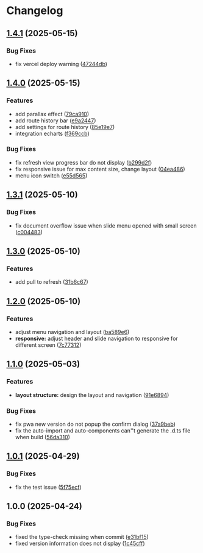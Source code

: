 # Changelog

## [1.4.1](https://github.com/zht013/zht-vue-demo/compare/v1.4.0...v1.4.1) (2025-05-15)


### Bug Fixes

* fix vercel deploy warning ([47244db](https://github.com/zht013/zht-vue-demo/commit/47244db721b630088c82334e88e96612ab122184))

## [1.4.0](https://github.com/zht013/zht-vue-demo/compare/v1.3.1...v1.4.0) (2025-05-15)


### Features

* add parallax effect ([79ca910](https://github.com/zht013/zht-vue-demo/commit/79ca91085c80820a15715d933deeb342716fcd5c))
* add route history bar ([e9a2447](https://github.com/zht013/zht-vue-demo/commit/e9a24476a23aae861027322b48197dae54673b88))
* add settings for route history ([85e19e7](https://github.com/zht013/zht-vue-demo/commit/85e19e7b9530c8df9698abf60fd4bd5fd2fb50f9))
* integration echarts ([f369ccb](https://github.com/zht013/zht-vue-demo/commit/f369ccb3efad70b2b5369a15c317054560630ca9))


### Bug Fixes

* fix refresh view progress bar do not display ([b299d2f](https://github.com/zht013/zht-vue-demo/commit/b299d2fc75e176d2bb1d80fbe225d75d0d0f09bf))
* fix responsive issue for max content size, change layout ([04ea486](https://github.com/zht013/zht-vue-demo/commit/04ea4864730e778975d89d7b0623a03e992ca146))
* menu icon switch ([e55d565](https://github.com/zht013/zht-vue-demo/commit/e55d565ef4064803bf66e9fc19f06618eaedaaa6))

## [1.3.1](https://github.com/zht013/zht-vue-demo/compare/v1.3.0...v1.3.1) (2025-05-10)


### Bug Fixes

* fix document overflow issue when slide menu opened with small screen ([c004483](https://github.com/zht013/zht-vue-demo/commit/c004483e047c35474d54ed8310b2ff294f554b05))

## [1.3.0](https://github.com/zht013/zht-vue-demo/compare/v1.2.0...v1.3.0) (2025-05-10)


### Features

* add pull to refresh ([31b6c67](https://github.com/zht013/zht-vue-demo/commit/31b6c678d76c9f6d3499d4c14f4c3b003c19c8e9))

## [1.2.0](https://github.com/zht013/zht-vue-demo/compare/v1.1.0...v1.2.0) (2025-05-10)


### Features

* adjust menu navigation and layout ([ba589e6](https://github.com/zht013/zht-vue-demo/commit/ba589e6a01e50f2fbc1b6899f8d80aea3a6a3564))
* **responsive:** adjust header and slide navigation to responsive for different screen ([7c77312](https://github.com/zht013/zht-vue-demo/commit/7c77312ca1ebc2be34b20f525a1cf8443559b567))

## [1.1.0](https://github.com/zht013/zht-vue-demo/compare/v1.0.1...v1.1.0) (2025-05-03)


### Features

* **layout structure:** design the layout and navigation ([91e6894](https://github.com/zht013/zht-vue-demo/commit/91e6894ffc57a65e49ed9ece04ad9540761186ce))


### Bug Fixes

* fix pwa new version do not popup the confirm dialog ([37a9beb](https://github.com/zht013/zht-vue-demo/commit/37a9bebfaf351c2bbc9dfedf97bd067a0a2cd2c6))
* fix the auto-import and auto-components can''t generate the .d.ts file when build ([56da310](https://github.com/zht013/zht-vue-demo/commit/56da310a0226c8841dd678b3685f3fda3d8c6846))

## [1.0.1](https://github.com/zht013/zht-vue-demo/compare/v1.0.0...v1.0.1) (2025-04-29)


### Bug Fixes

* fix the test issue ([5f75ecf](https://github.com/zht013/zht-vue-demo/commit/5f75ecfb71575b75b77ca754c8c44996b3ce0d2e))

## 1.0.0 (2025-04-24)

### Bug Fixes

- fixed the type-check missing when commit ([e31bf15](https://github.com/zht013/zht-vue-demo/commit/e31bf153f6f0c8f1a626e9e58920996e6ee0ce95))
- fixed version information does not display ([1c45cff](https://github.com/zht013/zht-vue-demo/commit/1c45cff0021a3898b64f8072d3fe17aa1218509d))
